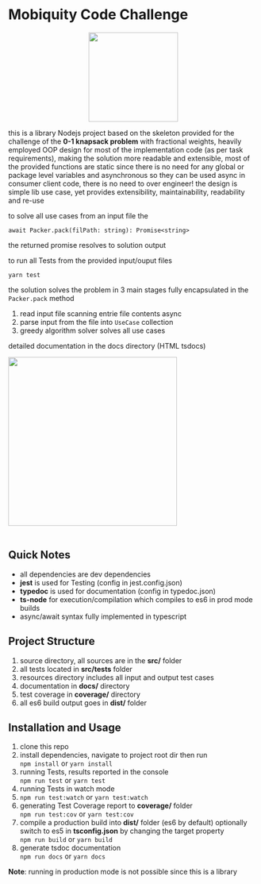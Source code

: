 # Mobiquity Code Challenge

<p align="center">
    <img src="https://user-images.githubusercontent.com/44065296/131244036-a3a7467a-c501-491e-be75-f1ce0abc3103.png" height="180">
</p>

this is a library Nodejs project based on the skeleton provided
for the challenge of the **0-1 knapsack problem** with fractional weights,
heavily employed OOP design for most of the implementation code (as per task requirements), making the solution more readable and extensible, most of the provided functions are static since there is no need for any global or package level variables and asynchronous so they can be used async in consumer client code, there is no need to over engineer! the design is simple lib use case, yet provides extensibility, maintainability, readability and re-use

to solve all use cases from an input file the
```
await Packer.pack(filPath: string): Promise<string>
``` 
the returned promise resolves to solution output 

to run all Tests from the provided input/ouput files
```
yarn test
```

the solution solves the problem in 3 main stages fully encapsulated
in the `Packer.pack` method
1. read input file scanning entrie file contents async
2. parse input from the file into `UseCase` collection
3. greedy algorithm solver solves all use cases

detailed documentation in the docs directory (HTML tsdocs)

<img src="https://user-images.githubusercontent.com/44065296/131244298-f6a25429-45be-464f-aa9d-283570f5a19b.png" height="340" align="left">

<p style="clear: left"></p>
<br/>

## Quick Notes

- all dependencies are dev dependencies
- **jest** is used for Testing (config in jest.config.json)
- **typedoc** is used for documentation (config in typedoc.json)
- **ts-node** for execution/compilation which compiles to es6 in prod mode builds
- async/await syntax fully implemented in typescript

## Project Structure

1. source directory, all sources are in the **src/** folder
2. all tests located in **src/tests** folder
3. resources directory includes all input and output test cases
4. documentation in **docs/** directory
5. test coverage in **coverage/** directory
6. all es6 build output goes in **dist/** folder

## Installation and Usage

1. clone this repo
2. install dependencies, navigate to project root dir then run  
   `npm install` or `yarn install`
3. running Tests, results reported in the console  
   `npm run test` or `yarn test`
4. running Tests in watch mode  
5. `npm run test:watch` or `yarn test:watch`
6. generating Test Coverage report to **coverage/** folder  
   `npm run test:cov` or `yarn test:cov`
7. compile a production build into **dist/** folder (es6 by default) optionally switch to es5 in **tsconfig.json** by changing the target property  
   `npm run build` or `yarn build`
8. generate tsdoc documentation  
   `npm run docs` or `yarn docs`

**Note**: running in production mode is not possible since this is a library
